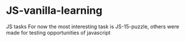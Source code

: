 # JS-vanilla-learning
JS tasks
For now the most interesting task is JS-15-puzzle, others were made for testing opportunities of javascript
